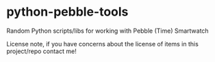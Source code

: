 # python-pebble-tools

Random Python scripts/libs for working with Pebble (Time) Smartwatch

License note, if you have concerns about the license of items in this project/repo contact me!
